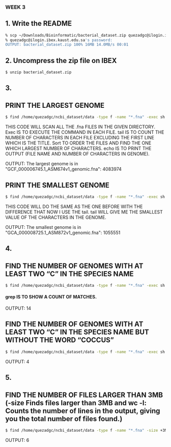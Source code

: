 ### WEEK 3
## 1. Write the README
```bash
% scp ~/Downloads/Bioinformatic/bacterial_dataset.zip quezadgc@ilogin.ibex.kaust.edu.sa:~/
% quezadgc@ilogin.ibex.kaust.edu.sa's password:
OUTPUT: bacterial_dataset.zip 100% 16MB 14.0MB/s 00:01  
```
## 2. Uncompress the zip file on IBEX
``` bash
$ unzip bacterial_dataset.zip 
```
## 3. 
## PRINT THE LARGEST GENOME
``` bash
$ find /home/quezadgc/ncbi_dataset/data -type f -name "*.fna" -exec sh -c 'echo "$(tail -n +2 "$1" | wc -c) $(basename "$1")"' _ {} \; | sort -n | tail -n 1 | awk '{print "The largest genome is in \"" $2 "\": " $1}'
```
THIS CODE WILL SCAN ALL THE .fna FILES IN THE GIVEN DIRECTORY. Exec IS TO EXECUTE THE COMMAND IN EACH FILE. tail IS TO COUNT THE NUMBER OF CHARACTERS IN EACH FILE EXCLUDING THE FIRST LINE WHICH IS THE TITLE. Sort TO ORDER THE FILES AND FIND THE ONE WHICH LARGEST NUMBER OF CHARACTERS. echo IS TO PRINT THE OUTPUT (FILE NAME AND NUMBER OF CHARACTERS IN GENOME). 

OUTPUT: The largest genome is in "GCF_000006745.1_ASM674v1_genomic.fna": 4083974


## PRINT THE SMALLEST GENOME
``` bash
$ find /home/quezadgc/ncbi_dataset/data -type f -name "*.fna" -exec sh -c 'echo "$(tail -n +2 "$1" | wc -c) $(basename "$1")"' _ {} \; | sort -n | head -n 1 | awk '{print "The smallest genome is in \"" $2 "\": " $1}'
```
THIS CODE WILL DO THE SAME AS THE ONE BEFORE WITH THE DIFFERENCE THAT NOW I USE THE tail. tail WILL GIVE ME THE SMALLEST VALUE OF THE CHARACTERS IN THE GENOME. 
 
OUTPUT: The smallest genome is in "GCA_000008725.1_ASM872v1_genomic.fna": 1055551


## 4. 

## FIND THE NUMBER OF GENOMES WITH AT LEAST TWO “C” IN THE SPECIES NAME
``` bash
$ find /home/quezadgc/ncbi_dataset/data -type f -name "*.fna" -exec sh -c 'grep -E "^>" "$1" | awk -F " " "{print \$2}" | grep -E "c.*c" | wc -l' _ {} \; | awk '{total += $1} END {print total}'
```
#### grep IS TO SHOW A COUNT OF MATCHES.
OUTPUT: 14

## FIND THE NUMBER OF GENOMES WITH AT LEAST TWO “C” IN THE SPECIES NAME BUT WITHOUT THE WORD “COCCUS”

``` bash
$ find /home/quezadgc/ncbi_dataset/data -type f -name "*.fna" -exec sh -c 'grep -E "^>" "$1" | awk -F " " "{print \$2}" | grep -E "c.*c" | grep -v "coccus" | wc -l' _ {} \; | awk '{total += $1} END {print total}'
```
OUTPUT: 4


## 5. 
## FIND THE NUMBER OF FILES LARGER THAN 3MB (-size  Finds files larger than 3MB and wc -l: Counts the number of lines in the output, giving you the total number of files found.)

``` bash
$ find /home/quezadgc/ncbi_dataset/data -type f -name "*.fna" -size +3M | wc -l
```
OUTPUT: 6
